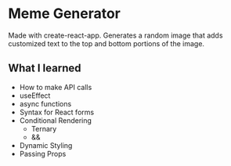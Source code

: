 # Meme Generator

Made with create-react-app. Generates a random image that adds customized text to the top and bottom portions of the image.

## What I learned

- How to make API calls
- useEffect
- async functions
- Syntax for React forms
- Conditional Rendering
  - Ternary
  - &&
- Dynamic Styling
- Passing Props
